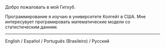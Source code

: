 Добро пожаловать в мой Гитхуб.

Программирование я изучаю в университете Колгейт в США. Мне интересувует програмировать математические модели со статистическим данним.

---

English / Español / Português (Brasileiro) / Русский
